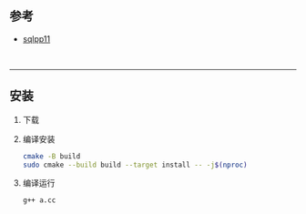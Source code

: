 ## 参考

* [sqlpp11](https://github.com/rbock/sqlpp11)


<br>

---


## 安装

1. 下载

2. 编译安装

    ```bash
    cmake -B build
    sudo cmake --build build --target install -- -j$(nproc)
    ```

3. 编译运行

    ```bash
    g++ a.cc
    ```